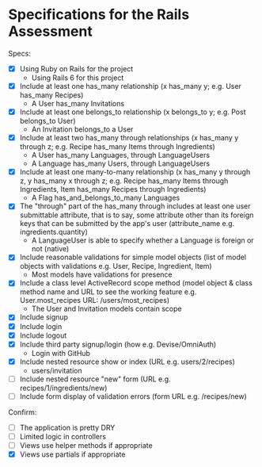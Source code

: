 # Specifications for the Rails Assessment

Specs:
- [x] Using Ruby on Rails for the project
   -  Using Rails 6 for this project
- [x] Include at least one has_many relationship (x has_many y; e.g. User has_many Recipes)
   -  A User has_many Invitations
- [x] Include at least one belongs_to relationship (x belongs_to y; e.g. Post belongs_to User)
   -  An Invitation belongs_to a User
- [x] Include at least two has_many through relationships (x has_many y through z; e.g. Recipe has_many Items through Ingredients)
   -  A User has_many Languages, through LanguageUsers
   -  A Language has_many Users, through LanguageUsers
- [x] Include at least one many-to-many relationship (x has_many y through z, y has_many x through z; e.g. Recipe has_many Items through Ingredients, Item has_many Recipes through Ingredients)
   -  A Flag has_and_belongs_to_many Languages
- [x] The "through" part of the has_many through includes at least one user submittable attribute, that is to say, some attribute other than its foreign keys that can be submitted by the app's user (attribute_name e.g. ingredients.quantity)
   -  A LanguageUser is able to specify whether a Language is foreign or not (native)
- [x] Include reasonable validations for simple model objects (list of model objects with validations e.g. User, Recipe, Ingredient, Item)
   -  Most models have validations for presence
- [x] Include a class level ActiveRecord scope method (model object & class method name and URL to see the working feature e.g. User.most_recipes URL: /users/most_recipes)
   -  The User and Invitation models contain scope
- [x] Include signup
- [x] Include login
- [x] Include logout
- [x] Include third party signup/login (how e.g. Devise/OmniAuth)
   -  Login with GitHub
- [x] Include nested resource show or index (URL e.g. users/2/recipes)
   -  users/invitation
- [ ] Include nested resource "new" form (URL e.g. recipes/1/ingredients/new)
- [ ] Include form display of validation errors (form URL e.g. /recipes/new)

Confirm:
- [ ] The application is pretty DRY
- [ ] Limited logic in controllers
- [ ] Views use helper methods if appropriate
- [x] Views use partials if appropriate
